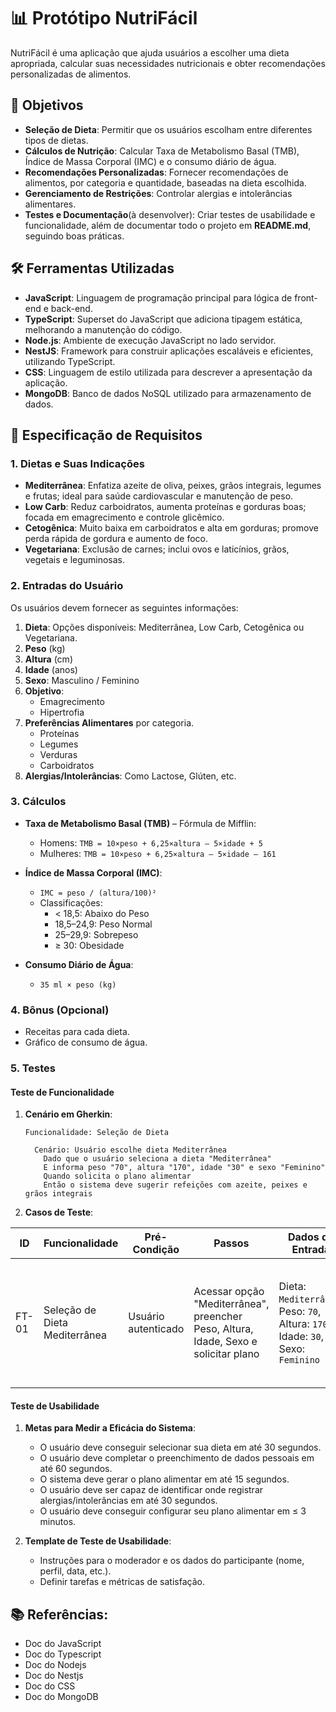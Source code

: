 # 📊 Protótipo NutriFácil

NutriFácil é uma aplicação que ajuda usuários a escolher uma dieta apropriada, calcular suas necessidades nutricionais e obter recomendações personalizadas de alimentos. 

## 🎯 Objetivos
- **Seleção de Dieta**: Permitir que os usuários escolham entre diferentes tipos de dietas.
- **Cálculos de Nutrição**: Calcular Taxa de Metabolismo Basal (TMB), Índice de Massa Corporal (IMC) e o consumo diário de água.
- **Recomendações Personalizadas**: Fornecer recomendações de alimentos, por categoria e quantidade, baseadas na dieta escolhida.
- **Gerenciamento de Restrições**: Controlar alergias e intolerâncias alimentares.
- **Testes e Documentação**(à desenvolver): Criar testes de usabilidade e funcionalidade, além de documentar todo o projeto em **README.md**, seguindo boas práticas.
## 🛠️ Ferramentas Utilizadas
- **JavaScript**: Linguagem de programação principal para lógica de front-end e back-end.
- **TypeScript**: Superset do JavaScript que adiciona tipagem estática, melhorando a manutenção do código.
- **Node.js**: Ambiente de execução JavaScript no lado servidor.
- **NestJS**: Framework para construir aplicações escaláveis e eficientes, utilizando TypeScript.
- **CSS**: Linguagem de estilo utilizada para descrever a apresentação da aplicação.
- **MongoDB**: Banco de dados NoSQL utilizado para armazenamento de dados.

## 📑 Especificação de Requisitos

### 1. Dietas e Suas Indicações

- **Mediterrânea**: Enfatiza azeite de oliva, peixes, grãos integrais, legumes e frutas; ideal para saúde cardiovascular e manutenção de peso.
- **Low Carb**: Reduz carboidratos, aumenta proteínas e gorduras boas; focada em emagrecimento e controle glicêmico.
- **Cetogênica**: Muito baixa em carboidratos e alta em gorduras; promove perda rápida de gordura e aumento de foco.
- **Vegetariana**: Exclusão de carnes; inclui ovos e laticínios, grãos, vegetais e leguminosas.

### 2. Entradas do Usuário

Os usuários devem fornecer as seguintes informações:
1. **Dieta**: Opções disponíveis: Mediterrânea, Low Carb, Cetogênica ou Vegetariana.
2. **Peso** (kg)
3. **Altura** (cm)
4. **Idade** (anos)
5. **Sexo**: Masculino / Feminino
6. **Objetivo**: 
   - Emagrecimento
   - Hipertrofia
7. **Preferências Alimentares** por categoria.
   - Proteínas
   - Legumes
   - Verduras
   - Carboidratos
8. **Alergias/Intolerâncias**: Como Lactose, Glúten, etc.

### 3. Cálculos

- **Taxa de Metabolismo Basal (TMB)** – Fórmula de Mifflin:
  - Homens: `TMB = 10×peso + 6,25×altura – 5×idade + 5`
  - Mulheres: `TMB = 10×peso + 6,25×altura – 5×idade – 161`

- **Índice de Massa Corporal (IMC)**:
  - `IMC = peso / (altura/100)²`
  - Classificações:
    - < 18,5: Abaixo do Peso
    - 18,5–24,9: Peso Normal
    - 25–29,9: Sobrepeso
    - ≥ 30: Obesidade

- **Consumo Diário de Água**: 
  - `35 ml × peso (kg)`

### 4. Bônus (Opcional)
- Receitas para cada dieta.
- Gráfico de consumo de água.

### 5. Testes

#### Teste de Funcionalidade

1. **Cenário em Gherkin**:
    ```gherkin
    Funcionalidade: Seleção de Dieta
    
      Cenário: Usuário escolhe dieta Mediterrânea
        Dado que o usuário seleciona a dieta "Mediterrânea"
        E informa peso "70", altura "170", idade "30" e sexo "Feminino"
        Quando solicita o plano alimentar
        Então o sistema deve sugerir refeições com azeite, peixes e grãos integrais
    ```

2. **Casos de Teste**:
   
| ID   | Funcionalidade                | Pré-Condição                 | Passos                                                        | Dados de Entrada                                      | Resultado Esperado                                                        | Resultado Obtido           | Status | Observações               |
|------|-------------------------------|------------------------------|--------------------------------------------------------------|-----------------------------------------------------|-------------------------------------------------------------------------|----------------------------|--------|--------------------------|
| FT-01| Seleção de Dieta Mediterrânea | Usuário autenticado          | Acessar opção "Mediterrânea", preencher Peso, Altura, Idade, Sexo e solicitar plano | Dieta: `Mediterrânea`, Peso: `70`, Altura: `170`, Idade: `30`, Sexo: `Feminino` | O sistema exibe plano com refeições ricas em azeite, peixes e grãos integrais. | _(preencher após a execução)_  |        |                          |

#### Teste de Usabilidade
1. **Metas para Medir a Eficácia do Sistema**:
   - O usuário deve conseguir selecionar sua dieta em até 30 segundos.
   - O usuário deve completar o preenchimento de dados pessoais em até 60 segundos.
   - O sistema deve gerar o plano alimentar em até 15 segundos.
   - O usuário deve ser capaz de identificar onde registrar alergias/intolerâncias em até 30 segundos.
   - O usuário deve conseguir configurar seu plano alimentar em ≤ 3 minutos.

2. **Template de Teste de Usabilidade**:
   - Instruções para o moderador e os dados do participante (nome, perfil, data, etc.).
   - Definir tarefas e métricas de satisfação.
## 📚 Referências:
- Doc do JavaScript
- Doc do Typescript
- Doc do Nodejs
- Doc do Nestjs
- Doc do CSS
- Doc do MongoDB
